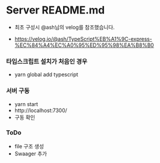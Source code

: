 # Server README.md

- 최초 구성시 @ash님의 velog를 참조했습니다.
* https://velog.io/@ash/TypeScript%EB%A1%9C-express-%EC%84%A4%EC%A0%95%ED%95%98%EA%B8%B0

### 타입스크립트 설치가 처음인 경우
* yarn global add typescript

### 서버 구동
* yarn start
* http://localhost:7300/
* 구동 확인

### ToDo 
* file 구조 생성
* Swaager 추가
